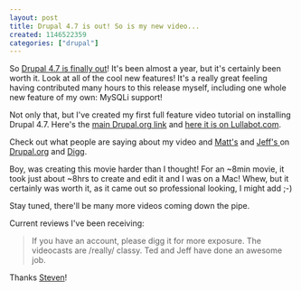 ```yaml
--- 
layout: post
title: Drupal 4.7 is out! So is my new video...
created: 1146522359
categories: ["drupal"]
---
```

So <a href="http://drupal.org/drupal-4.7.0">Drupal 4.7 is finally out</a>! It's been almost a year, but it's certainly been worth it. Look at all of the cool new features! It's a really great feeling having contributed many hours to this release myself, including one whole new feature of my own: MySQLi support!

Not only that, but I've created my first full feature video tutorial on installing Drupal 4.7. Here's the <a href="http://drupal.org/videocasts/installing-4.7">main Drupal.org link</a> and <a href="http://www.lullabot.com/videocast/installing-drupal-4.7">here it is on Lullabot.com</a>.

Check out what people are saying about my video and <a href="http://drupal.org/videocasts/upgrading-to-4.7">Matt's</a> and <a href="http://drupal.org/videocasts/whats-new-in-4.7">Jeff's </a> on <a href="http://drupal.org/node/61334">Drupal.org</a> and <a href="http://digg.com/software/Two_videocasts_about_the_new_Drupal">Digg</a>.

Boy, was creating this movie harder than I thought! For an ~8min movie, it took just about ~8hrs to create and edit it and I was on a Mac! Whew, but it certainly was worth it, as it came out so professional looking, I might add ;-)

Stay tuned, there'll be many more videos coming down the pipe.

Current reviews I've been receiving:

<blockquote>
If you have an account, please digg it for more exposure. The videocasts are /really/ classy. Ted and Jeff have done an awesome job.
</blockquote>

Thanks <a href="http://www.acko.net/">Steven</a>!
